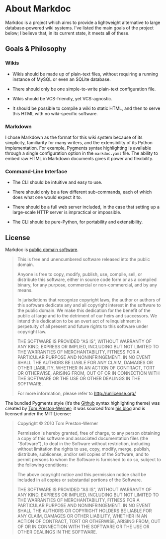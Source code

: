 # About Markdoc

Markdoc is a project which aims to provide a lightweight alternative to large
database-powered wiki systems. I’ve listed the main goals of the project below;
I believe that, in its current state, it meets all of these.


## Goals & Philosophy

### Wikis

*   Wikis should be made up of plain-text files, without requiring a running
    instance of MySQL or even an SQLite database.

*   There should only be one simple-to-write plain-text configuration file.

*   Wikis should be VCS-friendly, yet VCS-agnostic.

*   It should be possible to compile a wiki to static HTML, and then to serve
    this HTML with no wiki-specific software.


### Markdown

I chose Markdown as the format for this wiki system because of its simplicity,
familiarity for many writers, and the extensibility of its Python
implementation. For example, Pygments syntax highlighting is available through a
single configuration option in the `markdoc.yaml` file. The ability to embed raw
HTML in Markdown documents gives it power and flexibility.


### Command-Line Interface

*   The CLI should be intuitive and easy to use.

*   There should only be a few different sub-commands, each of which does what
    one would expect it to.

*   There should be a full web server included, in the case that setting up a
    large-scale HTTP server is impractical or impossible.

*   The CLI should be pure-Python, for portability and extensibility.


## License

Markdoc is [public domain software](http://unlicense.org/).

> This is free and unencumbered software released into the public domain.
> 
> Anyone is free to copy, modify, publish, use, compile, sell, or distribute
> this software, either in source code form or as a compiled binary, for any
> purpose, commercial or non-commercial, and by any means.
> 
> In jurisdictions that recognize copyright laws, the author or authors of this
> software dedicate any and all copyright interest in the software to the public
> domain. We make this dedication for the benefit of the public at large and to
> the detriment of our heirs and successors. We intend this dedication to be an
> overt act of relinquishment in perpetuity of all present and future rights to
> this software under copyright law.
> 
> THE SOFTWARE IS PROVIDED "AS IS", WITHOUT WARRANTY OF ANY KIND, EXPRESS OR
> IMPLIED, INCLUDING BUT NOT LIMITED TO THE WARRANTIES OF MERCHANTABILITY,
> FITNESS FOR A PARTICULAR PURPOSE AND NONINFRINGEMENT. IN NO EVENT SHALL THE
> AUTHORS BE LIABLE FOR ANY CLAIM, DAMAGES OR OTHER LIABILITY, WHETHER IN AN
> ACTION OF CONTRACT, TORT OR OTHERWISE, ARISING FROM, OUT OF OR IN CONNECTION
> WITH THE SOFTWARE OR THE USE OR OTHER DEALINGS IN THE SOFTWARE.
> 
> For more information, please refer to <http://unlicense.org/>


The bundled Pygments style (it’s the [Github][] syntax highlighting theme) was
created by [Tom Preston-Werner][]; it was sourced from [his blog][] and is
licensed under the MIT License:

  [github]: http://github.com/
  [tom preston-werner]: http://tom.preston-werner.com/
  [his blog]: http://github.com/mojombo/tpw/

> Copyright © 2010 Tom Preston-Werner
> 
> Permission is hereby granted, free of charge, to any person
> obtaining a copy of this software and associated documentation
> files (the "Software"), to deal in the Software without
> restriction, including without limitation the rights to use,
> copy, modify, merge, publish, distribute, sublicense, and/or sell
> copies of the Software, and to permit persons to whom the
> Software is furnished to do so, subject to the following
> conditions:
> 
> The above copyright notice and this permission notice shall be
> included in all copies or substantial portions of the Software.
> 
> THE SOFTWARE IS PROVIDED "AS IS", WITHOUT WARRANTY OF ANY KIND,
> EXPRESS OR IMPLIED, INCLUDING BUT NOT LIMITED TO THE WARRANTIES
> OF MERCHANTABILITY, FITNESS FOR A PARTICULAR PURPOSE AND
> NONINFRINGEMENT. IN NO EVENT SHALL THE AUTHORS OR COPYRIGHT
> HOLDERS BE LIABLE FOR ANY CLAIM, DAMAGES OR OTHER LIABILITY,
> WHETHER IN AN ACTION OF CONTRACT, TORT OR OTHERWISE, ARISING
> FROM, OUT OF OR IN CONNECTION WITH THE SOFTWARE OR THE USE OR
> OTHER DEALINGS IN THE SOFTWARE.